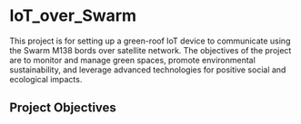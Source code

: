 # IoT_over_Swarm
This project is for setting up a green-roof IoT device to communicate using the Swarm M138 bords over satellite network.
The objectives of the project are to monitor and manage green spaces, promote environmental sustainability, and leverage advanced technologies for positive social and ecological impacts.
## Project Objectives
